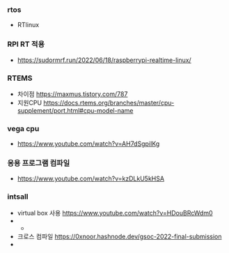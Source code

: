 

### rtos

- RTlinux 

### RPI RT 적용

- https://sudormrf.run/2022/06/18/raspberrypi-realtime-linux/



### RTEMS
- 차이점 https://maxmus.tistory.com/787
- 지원CPU https://docs.rtems.org/branches/master/cpu-supplement/port.html#cpu-model-name 




### vega cpu
- https://www.youtube.com/watch?v=AH7dSgpiIKg




### 응용 프로그램 컴파일
- https://www.youtube.com/watch?v=kzDLkU5kHSA




###  intsall
- virtual box 사용 https://www.youtube.com/watch?v=HDouBRcWdm0
- -
- 크로스 컴파일 https://0xnoor.hashnode.dev/gsoc-2022-final-submission
- 
